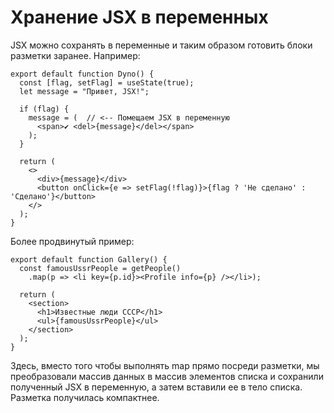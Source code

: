 # Хранение JSX в переменных

JSX можно сохранять в переменные и таким образом готовить блоки разметки заранее. Например:

```react
export default function Dyno() {
  const [flag, setFlag] = useState(true);
  let message = "Привет, JSX!";
    
  if (flag) {
    message = (  // <-- Помещаем JSX в переменную
      <span>✔ <del>{message}</del></span>
    );
  }

  return (
    <>
      <div>{message}</div>
      <button onClick={e => setFlag(!flag)}>{flag ? 'Не сделано' : 'Сделано'}</button>
    </>
  );
}
```

Более продвинутый пример:

```react
export default function Gallery() {
  const famousUssrPeople = getPeople()
    .map(p => <li key={p.id}><Profile info={p} /></li>);

  return (
    <section>
      <h1>Известные люди СССР</h1>
      <ul>{famousUssrPeople}</ul>
    </section>
  );
}
```

Здесь, вместо того чтобы выполнять map прямо посреди разметки, мы преобразовали массив данных в массив элементов списка и сохранили полученный JSX в переменную, а затем вставили ее в тело списка. Разметка получилась компактнее.

